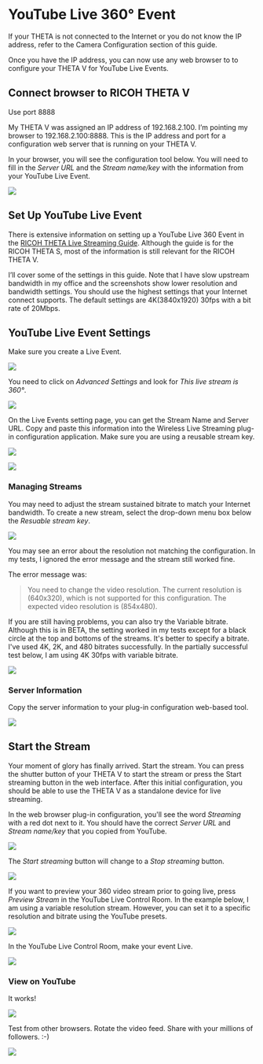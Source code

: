 # YouTube Live 360° Event

If your THETA is not connected to the Internet or you do not know the IP address,
refer to the Camera Configuration section of this guide.

Once you have the IP address, you can now use any web browser to to configure your THETA V for YouTube Live Events.

## Connect browser to RICOH THETA V

Use port 8888

My THETA V was assigned an IP address of 192.168.2.100. I’m pointing my browser to 192.168.2.100:8888. This is the IP address and port for a configuration web server that is running on your THETA V.

In your browser, you will see the configuration tool below. You will need to fill in the 
*Server URL* and the 
*Stream name/key* with the information from your YouTube Live Event.

![](/wireless-stream/img/youtube/streaming-server.png)

## Set Up YouTube Live Event

There is extensive information on setting up a YouTube Live 360 Event in the 
[RICOH THETA Live Streaming Guide](http://theta360.guide/community-document/live-streaming.html). 
Although the guide is for the RICOH THETA S, 
most of the information is still relevant for the RICOH THETA V.

I’ll cover some of the settings in this guide. Note that I have slow upstream bandwidth in my office and the screenshots show lower resolution and bandwidth settings. You should use the highest settings that your Internet connect supports. The default settings are 4K(3840x1920) 30fps with a bit rate of 20Mbps.

## YouTube Live Event Settings

Make sure you create a Live Event.

![](/wireless-stream/img/youtube/advanced-settings.png)

You need to click on *Advanced Settings* and look for *This live stream is 360°*.

![](/wireless-stream/img/youtube/360-event.png)

On the Live Events setting page, you can get the Stream Name and Server URL. Copy and paste this information into the Wireless Live Streaming plug-in configuration application. Make sure you are using a reusable stream key.

![](/wireless-stream/img/youtube/events.png)

![](/wireless-stream/img/youtube/stream-key.png)

### Managing Streams
You may need to adjust the stream sustained bitrate to match your Internet
bandwidth.  To create a new stream, select the drop-down menu box
below the *Resuable stream key*.

![](/wireless-stream/img/youtube/new-stream.png)

You may see an error about the resolution not matching the configuration. In my tests,
I ignored the error message and the stream still worked fine.

The error message was:

> You need to change the video resolution.  The current resolution
is (640x320), which is not supported for this configuration. The
expected video resolution is (854x480).

 If you are still having problems, you can also try the Variable bitrate. 
Although this is in BETA, the setting worked in my tests except for a 
black circle at the top and bottoms of the streams. It's better to
specify a bitrate. I've used  4K, 2K, and 480 bitrates successfully. In the 
partially successful test below,
I am using 4K 30fps with variable bitrate.

![](/wireless-stream/img/youtube/variable-beta.png)

### Server Information

Copy the server information to your plug-in configuration web-based tool.

![](/wireless-stream/img/youtube/server-info.png)

## Start the Stream

Your moment of glory has finally arrived. Start the stream.  You can press the shutter button of your THETA V to start the stream or press the Start streaming button in the web interface. After this initial configuration, you should be able to use the THETA V as a standalone device for live streaming.

In the web browser plug-in configuration, you'll see the word
*Streaming* with a red dot next to it.  You should have the correct
*Server URL*  and *Stream name/key* that you copied from YouTube.

![](/wireless-stream/img/start/key-filled.png)

The *Start streaming* button will change to a *Stop streaming* button.

![](/wireless-stream/img/start/stream-working.png)

If you want to preview your 360 video stream prior to going live, press
*Preview Stream* in the YouTube Live Control Room.  In the example below,
I am using a variable resolution stream. However, you can set it to 
a specific resolution and bitrate using the YouTube presets.

![](/wireless-stream/img/start/variable-resolution.png)

In the YouTube Live Control Room, make your event Live.

![](/wireless-stream/img/start/youtube-site.png)



### View on YouTube
It works!

![](/wireless-stream/img/start/youtube-view.png)

Test from other browsers. Rotate the video feed. Share
with your millions of followers. :-)

![](/wireless-stream/img/start/rotate-view.png)

